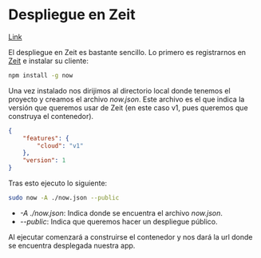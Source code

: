 # Despliegue en Zeit

[Link](https://proyecto-mtvoffjfrd.now.sh/)


El despliegue en Zeit es bastante sencillo. Lo primero es registrarnos en [Zeit](https://zeit.co/) e instalar su cliente:

```bash
npm install -g now
```

Una vez instalado nos dirijimos al directorio local donde tenemos el proyecto y creamos el archivo *now.json*. Este archivo es el que indica la versión que queremos usar de Zeit (en este caso v1, pues queremos que construya el contenedor).

```json
{
    "features": {
        "cloud": "v1"
    },
    "version": 1
}
```

Tras esto ejecuto lo siguiente:

```bash
sudo now -A ./now.json --public
```

- *-A ./now.json*: Indica donde se encuentra el archivo *now.json*.
- *--public*: Indica que queremos hacer un despliegue público.

Al ejecutar comenzará a construirse el contenedor y nos dará la url donde se encuentra desplegada nuestra app.